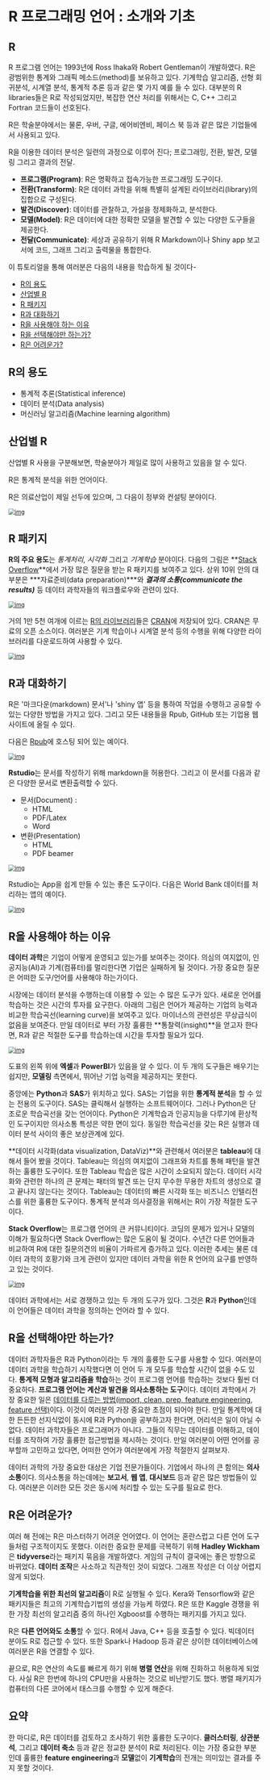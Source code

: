 # R 프로그래밍 언어 : 소개와 기초



## R

R 프로그램 언어는 1993년에 Ross Ihaka와 Robert Gentleman이 개발하였다. R은 광범위한 통계와 그래픽 메소드(method)를 보유하고 있다. 기계학습 알고리즘, 선형 회귀분석, 시계열 분석, 통계적 추론 등과 같은 몇 가지 예를 들 수 있다.  대부분의 R libraries들은 R로 작성되었지만, 복잡한 연산 처리를 위해서는 C, C++ 그리고 Fortran 코드들이 선호된다.

R은 학술분야에서는 물론, 우버, 구글, 에어비엔비, 페이스 북 등과 같은 많은 기업들에서 사용되고 있다.

R을 이용한 데이터 분석은 일련의 과정으로 이루어 진다; 프로그래밍, 전환, 발견, 모델링 그리고 결과의 전달.

- **프로그램(Program)**: R은 명확하고 접속가능한 프로그래밍 도구이다.
- **전환(Transform)**: R은 데이터 과학을 위해 특별히 설계된 라이브러리(library)의 집합으로 구성된다.
- **발견(Discover)**: 데이터를 관찰하고, 가설을 정제화하고, 분석한다.
- **모델(Model)**: R은 데이터에 대한 정확한 모델을 발견할 수 있는 다양한 도구들을 제공한다.
- **전달(Communicate)**: 세상과 공유하기 위해 R Markdown이나 Shiny app 보고서에 코드, 그래프 그리고 출력물을 통합한다.

이 튜토리얼을 통해 여러분은 다음의 내용을 학습하게 될 것이다-

- [R의 용도](./r-programming-introduction-basics_kr.html#1)
- [산업별 R](./r-programming-introduction-basics_kr.html#2)
- [R 패키지](./r-programming-introduction-basics_kr.html#3)
- [R과 대화하기](./r-programming-introduction-basics_kr.html#4)
- [R을 사용해야 하는 이유](./r-programming-introduction-basics_kr.html#5)
- [R을 선택해야만 하는가?](./r-programming-introduction-basics_kr.html#6)
- [R은 어려운가?](./r-programming-introduction-basics_kr.html#7)



## R의 용도

- 통계적 추론(Statistical inference)
- 데이터 분석(Data analysis)
- 머신러닝 알고리즘(Machine learning algorithm)



## 산업별 R

산업별 R 사용을 구분해보면, 학술분야가 제일로 많이 사용하고 있음을 알 수 있다. 

R은 통계적 분석을 위한 언어이다. 

R은 의료산업이 제일 선두에 있으며, 그 다음이 정부와 컨설팅 분야이다.



[<img src="images/032918_1002_WhatisRProg1.png" alt="img" style="zoom:80%;" />](https://www.guru99.com/images/r_programming/032918_1002_WhatisRProg1.png)

## R 패키지

**R의 주요 용도**는 *통계처리*, *시각화* 그리고 *기계학습* 분야이다. 다음의 그림은 **[Stack Overflow](https://stackoverflow.com/)**에서 가장 많은 질문을 받는 R 패키지를 보여주고 있다. 상위 10위 안의 대부분은 ***자료준비(data preparation)***와 ***결과의 소통(communicate the results)*** 등 데이터 과학자들의 워크플로우와 관련이 있다.



[<img src="images/032918_1002_WhatisRProg2.png" alt="img" style="zoom:80%;" />](https://www.guru99.com/images/r_programming/032918_1002_WhatisRProg2.png)



거의 1만 5천 여개에 이르는 [R의 라이브러리](https://cloud.r-project.org/web/packages/index.html)들은 [CRAN](https://cran.r-project.org/mirrors.html)에 저장되어 있다. CRAN은 무료의 오픈 소스이다. 여러분은 기계 학습이나 시계열 분석 등의 수행을 위해 다양한 라이브러리를 다운로드하여 사용할 수 있다.



[<img src="images/032918_1002_WhatisRProg3.jpg" alt="img" style="zoom:80%;" />](https://www.guru99.com/images/r_programming/032918_1002_WhatisRProg3.jpg)



## R과 대화하기

R은 '마크다운(markdown) 문서'나 'shiny 앱' 등을 통하여 작업을 수행하고 공유할 수 있는 다양한 방법을 가지고 있다.  그리고 모든 내용들을 Rpub, GitHub 또는 기업용 웹사이트에 올릴 수 있다.

다음은 [Rpub](https://rpubs.com/)에 호스팅 되어 있는 예이다.

[<img src="images/032918_1002_WhatisRProg4.png" alt="img" style="zoom:80%;" />](https://www.guru99.com/images/r_programming/032918_1002_WhatisRProg4.png)



**Rstudio**는 문서를 작성하기 위해 markdown을 허용한다. 그리고 이 문서를 다음과 같은 다양한 문서로 변환출력할 수 있다. 

- 문서(Document) :
  - HTML
  - PDF/Latex
  - Word
- 변환(Presentation)
  - HTML
  - PDF beamer

[<img src="images/032918_1002_WhatisRProg5.png" alt="img" style="zoom:80%;" />](https://www.guru99.com/images/r_programming/032918_1002_WhatisRProg5.png)



Rstudio는 App을 쉽게 만들 수 있는 좋은 도구이다. 다음은 World Bank 데이터를 처리하는 앱의 예이다.



[<img src="images/032918_1002_WhatisRProg6.png" alt="img" style="zoom:80%;" />](https://www.guru99.com/images/r_programming/032918_1002_WhatisRProg6.png)



## R을 사용해야 하는 이유

**데이터 과학**은 기업이 어떻게 운영되고 있는가를 보여주는 것이다. 의심의 여지없이, 인공지능(AI)과 기계(컴퓨터)를 멀리한다면 기업은 실패하게 될 것이다. 가장 중요한 질문은 어떠한 도구/언어를 사용해야 하는가이다.

시장에는 데이터 분석을 수행하는데 이용할 수 있는 수 많은 도구가 있다. 새로운 언어를 학습하는 것은 시간의 투자를 요구한다. 아래의 그림은 언어가 제공하는 기업의 능력과 비교한 학습곡선(learning curve)을 보여주고 있다. 마이너스의 관련성은 무상급식이 없음을 보여준다. 만일 데이터로 부터 가장 훌륭한 **통찰력(insight)**을 얻고자 한다면, R과 같은 적절한 도구를 학습하는데 시간을 투자할 필요가 있다.



[<img src="images/032918_1002_WhatisRProg7.png" alt="img" style="zoom:80%;" />](https://www.guru99.com/images/r_programming/032918_1002_WhatisRProg7.png)



도표의 왼쪽 위에 **엑셀**과 **PowerBI**가 있음을 알 수 있다. 이 두 개의 도구들은 배우기는 쉽지만, **모델링** 측면에서, 뛰어난 기업 능력을 제공하지는 못한다. 

중앙에는 **Python**과 **SAS**가 위치하고 있다. SAS는 기업을 위한 **통계적 분석**을 할 수 있는 전용의 도구이다. SAS는 클릭해서 실행하는 소프트웨어이다. 그러나 Python은 단조로운 학습곡선을 갖는 언어이다. Python은 기계학습과 인공지능을 다루기에 환상적인 도구이지만 의사소통 특성은 약한 면이 있다. 동일한 학습곡선을 갖는 R은 실행과 데이터 분석 사이의 좋은 보상관계에 있다.

**데이터 시각화(data visualization, DataViz)**와 관련해서 여러분은 **tableau**에 대해서 들어 봤을 것이다. Tableau는 의심의 여지없이 그래프와 차트를 통해 패턴을 발견하는 훌륭한 도구이다. 또한 Tableau 학습은 많은 시간이 소요되지 않는다. 데이터 시각화와 관련한 하나의 큰 문제는 패터의 발견 또는 단지 무수한 무용한 차트의 생성으로 결고 끝나지 않는다는 것이다. Tableau는 데이터의 빠른 시각화 또는 비즈니스 인텔리전스를 위한 훌륭한 도구이다. 통계적 분석과 의사결정을 위해서는 R이 가장 적절한 도구이다.

**Stack Overflow**는 프로그램 언어의 큰 커뮤니티이다. 코딩의 문제가 있거나 모델의 이해가 필요하다면 Stack Overflow는 많은 도움이 될 것이다. 수년간 다른 언어들과 비교하여 R에 대한 질문의견의 비율이 가파르게 증가하고 있다. 이러한 추세는 물론 데이터 과학의 호황기와 크게 관련이 있지만 데이터 과학을 위한 R 언어의 요구를 반영하고 있는 것이다.



[<img src="images/032918_1002_WhatisRProg8.png" alt="img" style="zoom:80%;" />](https://www.guru99.com/images/r_programming/032918_1002_WhatisRProg8.png)



데이터 과학에서는 서로 경쟁하고 있는 두 개의 도구가 있다. 그것은 **R**과 **Python**인데 이 언어들은 데이터 과학을 정의하는 언어라 할 수 있다.



## R을 선택해야만 하는가?

데이터 과학자들은 R과 Python이라는 두 개의 훌륭한 도구를 사용할 수 있다. 여러분이 데이터 과학을 학습하기 시작했다면 이 언어 두 개 모두를 학습할 시간이 없을 수도 있다. **통계적 모형과 알고리즘을 학습**하는 것이 프로그램 언어를 학습하는 것보다 훨씬 더 중요하다. **프로그램 언어는 계산과 발견을 의사소통하는 도구**이다. 데이터 과학에서 가장 중요한 일은 <u>데이터를 다루는 방법(import, clean, prep, feature engineering, feature 선택)</u>이다. 이것이 여러분의 가장 중요한 초점이 되어야 한다. 만일 통계학에 대한 든든한 선지식없이 동시에 R과 Python을 공부하고자 한다면, 어리석은 일이 아닐 수 없다. 데이터 과학자들은 프로그래머가 아니다. 그들의 직무는 데이터를 이해하고, 데이터를 조작하여 가장 훌륭한 접근방법을 제시하는 것이다. 만일 여러분이 어떤 언어를 공부할까 고민하고 있다면, 어떠한 언어가 여러분에게 가장 적절한지 살펴보자.

데이터 과학의 가장 중요한 대상은 기업 전문가들이다. 기업에서 하나의 큰 함의는 **의사소통**이다. 의사소통을 하는데에는 **보고서**, **웹 앱**, **대시보드** 등과 같은 많은 방법들이 있다. 여러분은 이러한 모든 것은 동시에 처리할 수 있는 도구를 필요로 한다.



## R은 어려운가?

여러 해 전에는 R은 마스터하기 어려운 언어였다. 이 언어는 혼란스럽고 다른 언어 도구들처럼 구조적이지도 못했다. 이러한 중요한 문제를 극복하기 위해 **Hadley Wickham**은 **tidyverse**라는 패키지 묶음을 개발하였다. 게임의 규칙이 결국에는 좋은 방향으로 바뀌었다. **데이터 조작**은 사소하고 직관적인 것이 되었다. 그래프 작성은 더 이상 어렵지 않게 되었다.

**기계학습을 위한 최선의 알고리즘**이 R로 실행될 수 있다. Kera와 Tensorflow와 같은 패키지들은 최고의 기계학습기법의 생성을 가능케 하였다. R은 또한 Kaggle 경쟁을 위한 가장 최선의 알고리즘 중의 하나인 Xgboost를 수행하는 패키지를 가지고 있다.

R은 **다른 언어와도 소통**할 수 있다. R에서 Java, C++ 등을 호출할 수 있다. 빅데이터 분야도 R로 접근할 수 있다. 또한 Spark나 Hadoop 등과 같은 상이한 데이터베이스에 여러분은 R을 연결할 수 있다.

끝으로, R은 연산의 속도를 빠르게 하기 위해 **병렬 연산**을 위해 진화하고 허용하게 되었다. 사실 R은 한번에 하나의 CPU만을 사용하는 것으로 비난받기도 했다. 병렬 패키지가 컴퓨터의 다른 코어에서 태스크를 수행할 수 있게 해준다.



## 요약

한 마디로, R은 데이터를 검토하고 조사하기 위한 훌륭한 도구이다. **클러스터링**, **상관분석**, 그리고 **데이터 축소** 등과 같은 정교한 분석이 R로 처리된다. 이는 가장 중요한 부분인데 훌륭한 **feature engineering**과 **모델**없이 **기계학습**의 전개는 의미있는 결과를 주지 못할 것이다.

